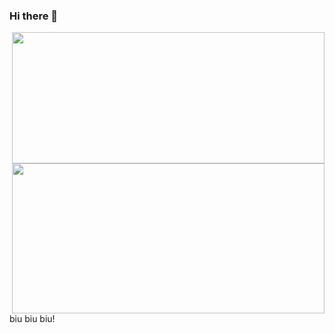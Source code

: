 ### Hi there 👋

<!-- <a href="https://github.com/sudong0701/sudong0701"> -->
  <img align="right" width="500" height="210" src="https://github-readme-stats.vercel.app/api/top-langs/?username=sudong0701&layout=compact">
<!-- </a> -->

<!-- <a href="https://github.com/sudong0701/sudong0701"> -->
  <img align="right" width="500" height="240" src="https://github-readme-stats.vercel.app/api?username=sudong0701&show_icons=true&text_color=24292e&bg_color=ffffff&hide_title=true">
<!-- </a> -->



biu biu biu!

